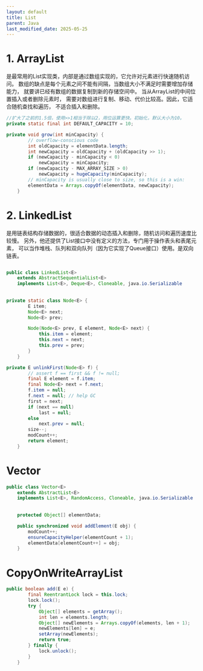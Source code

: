 ```yaml
---
layout: default
title: List
parent: Java
last_modified_date: 2025-05-25
---
```


# 1. ArrayList

是最常用的List实现类，内部是通过数组实现的，它允许对元素进行快速随机访问。
数组的缺点是每个元素之间不能有间隔，当数组大小不满足时需要增加存储能力，
就要讲已经有数组的数据复制到新的存储空间中。
当从ArrayList的中间位置插入或者删除元素时，
需要对数组进行复制、移动、代价比较高。因此，它适合随机查找和遍历，
不适合插入和删除。

```Java
//扩大了之前的1.5倍，使用>>1相当于除以2，用位运算更快。初始化，默认大小为10。
private static final int DEFAULT_CAPACITY = 10;

private void grow(int minCapacity) {
        // overflow-conscious code
        int oldCapacity = elementData.length;
        int newCapacity = oldCapacity + (oldCapacity >> 1);
        if (newCapacity - minCapacity < 0)
            newCapacity = minCapacity;
        if (newCapacity - MAX_ARRAY_SIZE > 0)
            newCapacity = hugeCapacity(minCapacity);
        // minCapacity is usually close to size, so this is a win:
        elementData = Arrays.copyOf(elementData, newCapacity);
    }

```

# 2. LinkedList

是用链表结构存储数据的，很适合数据的动态插入和删除，随机访问和遍历速度比较慢。
另外，他还提供了List接口中没有定义的方法，专门用于操作表头和表尾元素，
可以当作堆栈、队列和双向队列（因为它实现了Queue接口）使用。是双向链表。

```java

public class LinkedList<E>
    extends AbstractSequentialList<E>
    implements List<E>, Deque<E>, Cloneable, java.io.Serializable
    
    
private static class Node<E> {
        E item;
        Node<E> next;
        Node<E> prev;

        Node(Node<E> prev, E element, Node<E> next) {
            this.item = element;
            this.next = next;
            this.prev = prev;
        }
    }

private E unlinkFirst(Node<E> f) {
        // assert f == first && f != null;
        final E element = f.item;
        final Node<E> next = f.next;
        f.item = null;
        f.next = null; // help GC
        first = next;
        if (next == null)
            last = null;
        else
            next.prev = null;
        size--;
        modCount++;
        return element;
    }

```

# Vector

```java
public class Vector<E>
    extends AbstractList<E>
    implements List<E>, RandomAccess, Cloneable, java.io.Serializable
    
    
    protected Object[] elementData;

    public synchronized void addElement(E obj) {
        modCount++;
        ensureCapacityHelper(elementCount + 1);
        elementData[elementCount++] = obj;
    }
```


# CopyOnWriteArrayList

```java
public boolean add(E e) {
        final ReentrantLock lock = this.lock;
        lock.lock();
        try {
            Object[] elements = getArray();
            int len = elements.length;
            Object[] newElements = Arrays.copyOf(elements, len + 1);
            newElements[len] = e;
            setArray(newElements);
            return true;
        } finally {
            lock.unlock();
        }
    }
```